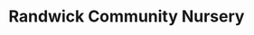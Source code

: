 ---
title: "Randwick Community Nursery"
url: /kingsford/randwick-community-nursery/
shop: Garten-Center
---